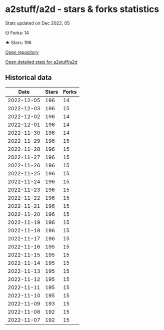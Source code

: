 # a2stuff/a2d - stars & forks statistics

Stats updated on Dec 2022, 05

☋ Forks: 14

★ Stars: 196

[Open repository](https://github.com/a2stuff/a2d)

[Open detailed stats for a2stuff/a2d](https://reviewgithub.com/rep/a2stuff/a2d)

## Historical data
| Date | Stars | Forks |
|------|-------|-------|
| 2022-12-05 | 196 | 14 | 
| 2022-12-03 | 196 | 15 | 
| 2022-12-02 | 196 | 14 | 
| 2022-12-01 | 196 | 14 | 
| 2022-11-30 | 196 | 14 | 
| 2022-11-29 | 196 | 15 | 
| 2022-11-28 | 196 | 15 | 
| 2022-11-27 | 196 | 15 | 
| 2022-11-26 | 196 | 15 | 
| 2022-11-25 | 196 | 15 | 
| 2022-11-24 | 196 | 15 | 
| 2022-11-23 | 196 | 15 | 
| 2022-11-22 | 196 | 15 | 
| 2022-11-21 | 196 | 15 | 
| 2022-11-20 | 196 | 15 | 
| 2022-11-19 | 196 | 15 | 
| 2022-11-18 | 196 | 15 | 
| 2022-11-17 | 196 | 15 | 
| 2022-11-16 | 195 | 15 | 
| 2022-11-15 | 195 | 15 | 
| 2022-11-14 | 195 | 15 | 
| 2022-11-13 | 195 | 15 | 
| 2022-11-12 | 195 | 15 | 
| 2022-11-11 | 195 | 15 | 
| 2022-11-10 | 195 | 15 | 
| 2022-11-09 | 193 | 15 | 
| 2022-11-08 | 192 | 15 | 
| 2022-11-07 | 192 | 15 | 

